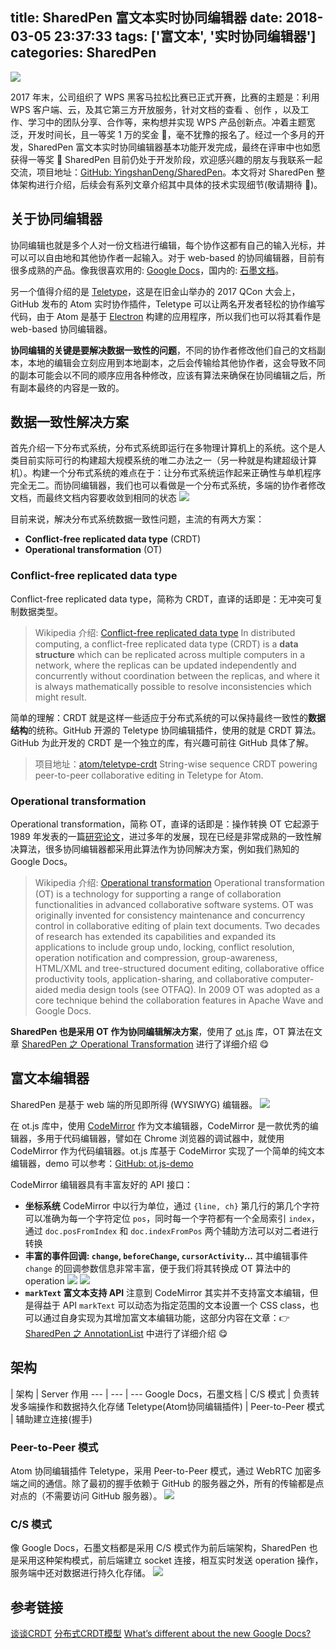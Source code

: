 title: SharedPen 富文本实时协同编辑器
date: 2018-03-05 23:37:33
tags: ['富文本', '实时协同编辑器']
categories: SharedPen
---

![](http://7vikhl.com1.z0.glb.clouddn.com/SharedPen-Main.png)

2017 年末，公司组织了 WPS 黑客马拉松比赛已正式开赛，比赛的主题是：利用 WPS 客户端、云，及其它第三方开放服务，针对文档的查看 、创作 ，以及工作、学习中的团队分享、合作等，来构想并实现 WPS 产品创新点。冲着主题宽泛，开发时间长，且一等奖 1 万的奖金 🤑，毫不犹豫的报名了。经过一个多月的开发，SharedPen 富文本实时协同编辑器基本功能开发完成，最终在评审中也如愿获得一等奖 👏
SharedPen 目前仍处于开发阶段，欢迎感兴趣的朋友与我联系一起交流，项目地址：[GitHub: YingshanDeng/SharedPen](https://github.com/YingshanDeng/SharedPen)。本文将对 SharedPen 整体架构进行介绍，后续会有系列文章介绍其中具体的技术实现细节(敬请期待 🎏)。

<!-- more -->

## 关于协同编辑器
协同编辑也就是多个人对一份文档进行编辑，每个协作这都有自己的输入光标，并可以可以自由地和其他协作者一起输入。对于 web-based 的协同编辑器，目前有很多成熟的产品。像我很喜欢用的: [Google Docs](https://www.google.com/docs/about/)，国内的: [石墨文档](https://shimo.im/)。

另一个值得介绍的是 [Teletype](https://teletype.atom.io/)，这是在旧金山举办的 2017 QCon 大会上，GitHub 发布的 Atom 实时协作插件，Teletype 可以让两名开发者轻松的协作编写代码，由于 Atom 是基于 [Electron](https://electronjs.org/) 构建的应用程序，所以我们也可以将其看作是 web-based 协同编辑器。

**协同编辑的关键是要解决数据一致性的问题**，不同的协作者修改他们自己的文档副本，本地的编辑会立刻应用到本地副本，之后会传输给其他协作者，这会导致不同的副本可能会以不同的顺序应用各种修改，应该有算法来确保在协同编辑之后，所有副本最终的内容是一致的。

## 数据一致性解决方案
首先介绍一下分布式系统，分布式系统即运行在多物理计算机上的系统。这个是人类目前实际可行的构建超大规模系统的唯二办法之一（另一种就是构建超级计算机）。构建一个分布式系统的难点在于：让分布式系统运作起来正确性与单机程序完全无二。而协同编辑器，我们也可以看做是一个分布式系统，多端的协作者修改文档，而最终文档内容要收敛到相同的状态
![](http://7vikhl.com1.z0.glb.clouddn.com/real-time-portals-fa6fa303e261b1679024081d6229c9f9.png)

目前来说，解决分布式系统数据一致性问题，主流的有两大方案：
- **Conflict-free replicated data type** (CRDT)
- **Operational transformation** (OT)

### Conflict-free replicated data type
Conflict-free replicated data type，简称为 CRDT，直译的话即是：无冲突可复制数据类型。
> Wikipedia 介绍: [Conflict-free replicated data type](https://en.wikipedia.org/wiki/Conflict-free_replicated_data_type)
In distributed computing, a conflict-free replicated data type (CRDT) is a **data structure** which can be replicated across multiple computers in a network, where the replicas can be updated independently and concurrently without coordination between the replicas, and where it is always mathematically possible to resolve inconsistencies which might result.

简单的理解：CRDT 就是这样一些适应于分布式系统的可以保持最终一致性的**数据结构**的统称。GitHub 开源的 Teletype 协同编辑插件，使用的就是 CRDT 算法。GitHub 为此开发的 CRDT 是一个独立的库，有兴趣可前往 GitHub 具体了解。
> 项目地址：[atom/teletype-crdt](https://github.com/atom/teletype-crdt) String-wise sequence CRDT powering peer-to-peer collaborative editing in Teletype for Atom.

### Operational transformation
Operational transformation，简称 OT，直译的话即是：操作转换
OT 它起源于 1989 年发表的一篇[研究论文](https://dl.acm.org/citation.cfm?doid=67544.66963)，进过多年的发展，现在已经是非常成熟的一致性解决算法，很多协同编辑器都采用此算法作为协同解决方案，例如我们熟知的 Google Docs。
> Wikipedia 介绍: [Operational transformation](https://en.wikipedia.org/wiki/Operational_transformation)
Operational transformation (OT) is a technology for supporting a range of collaboration functionalities in advanced collaborative software systems. OT was originally invented for consistency maintenance and concurrency control in collaborative editing of plain text documents. Two decades of research has extended its capabilities and expanded its applications to include group undo, locking, conflict resolution, operation notification and compression, group-awareness, HTML/XML and tree-structured document editing, collaborative office productivity tools, application-sharing, and collaborative computer-aided media design tools (see OTFAQ). In 2009 OT was adopted as a core technique behind the collaboration features in Apache Wave and Google Docs.

**SharedPen 也是采用 OT 作为协同编辑解决方案**，使用了 [ot.js](https://github.com/Operational-Transformation/ot.js) 库，OT 算法在文章 [SharedPen 之 Operational Transformation](https://objcer.com/2018/03/05/SharePen-Operational-Transformation/) 进行了详细介绍 😋

## 富文本编辑器
SharedPen 是基于 web 端的所见即所得 (WYSIWYG) 编辑器。
![](http://7vikhl.com1.z0.glb.clouddn.com/sharedpen.png)

在 ot.js 库中，使用 [CodeMirror](https://codemirror.net/) 作为文本编辑器，CodeMirror 是一款优秀的编辑器，多用于代码编辑器，譬如在 Chrome 浏览器的调试器中，就使用 CodeMirror 作为代码编辑器。ot.js 库基于 CodeMirror 实现了一个简单的纯文本编辑器，demo 可以参考：[GitHub: ot.js-demo](https://github.com/YingshanDeng/ot.js-demo)

CodeMirror 编辑器具有丰富友好的 API 接口：
- **坐标系统**
  CodeMirror 中以行为单位，通过 `{line, ch}` 第几行的第几个字符可以准确为每一个字符定位 `pos`，同时每一个字符都有一个全局索引 `index`，通过 `doc.posFromIndex` 和 `doc.indexFromPos` 两个辅助方法可以对二者进行转换
- **丰富的事件回调: `change`, `beforeChange`, `cursorActivity`...**
其中编辑事件 `change` 的回调参数信息非常丰富，便于我们将其转换成 OT 算法中的 operation
![](http://7vikhl.com1.z0.glb.clouddn.com/codemirror-change-insert.png)
![](http://7vikhl.com1.z0.glb.clouddn.com/codemirror-change-delete.png)
- **`markText` 富文本支持 API**
  注意到 CodeMirror 其实并不支持富文本编辑，但是得益于 API `markText` 可以动态为指定范围的文本设置一个 CSS class，也可以通过自身实现为其增加富文本编辑功能，这部分内容在文章：👉 [SharedPen 之 AnnotationList](https://objcer.com/2018/02/27/SharedPen-AnnotationList/) 中进行了详细介绍 😋

## 架构
 | 架构 | Server 作用
--- | --- | ---
Google Docs，石墨文档 | C/S 模式 | 负责转发多端操作和数据持久化存储
Teletype(Atom协同编辑插件) | Peer-to-Peer 模式 | 辅助建立连接(握手)

### Peer-to-Peer 模式
Atom 协同编辑插件 Teletype，采用 Peer-to-Peer 模式，通过 WebRTC 加密多端之间的通信。除了最初的握手依赖于 GitHub 的服务器之外，所有的传输都是点对点的（不需要访问 GitHub 服务器）。
![](http://7vikhl.com1.z0.glb.clouddn.com/sharedpen-peer-to-peer.png?t=1)

### C/S 模式
像 Google Docs，石墨文档都是采用 C/S 模式作为前后端架构，SharedPen 也是采用这种架构模式，前后端建立 socket 连接，相互实时发送 operation 操作，服务端中还对数据进行持久化存储。
![](http://7vikhl.com1.z0.glb.clouddn.com/sharedpen-client-server.png)

## 参考链接
[谈谈CRDT](http://liyu1981.github.io/what-is-CRDT/)
[分布式CRDT模型](http://www.jdon.com/artichect/crdt.html)
[What’s different about the new Google Docs?](https://drive.googleblog.com/2010/05/whats-different-about-new-google-docs.html)
